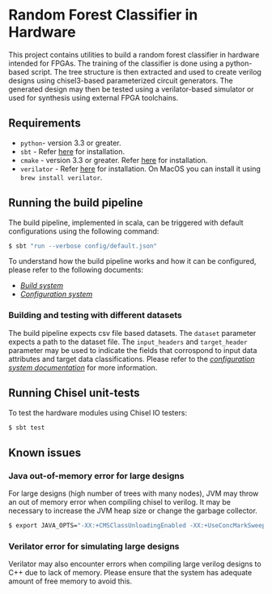 Random Forest Classifier in Hardware
=======================

This project contains utilities to build a random forest classifier in hardware intended for FPGAs. The training of the classifier is done using a python-based script. The tree structure is then extracted and used to create verilog designs using chisel3-based parameterized circuit generators. The generated design may then be tested using a verilator-based simulator or used for synthesis using external FPGA toolchains.

## Requirements

- `python`- version 3.3 or greater.
- `sbt` - Refer [here](https://www.scala-sbt.org/download.html) for installation.
- `cmake` - version 3.3 or greater. Refer [here](https://cmake.org/download/) for installation.
- `verilator` - Refer [here](https://www.veripool.org/projects/verilator/wiki/Installing) for installation. On MacOS you can install it using `brew install verilator`.

## Running the build pipeline
The build pipeline, implemented in scala, can be triggered with default configurations using the following command:

``` sh
$ sbt "run --verbose config/default.json"
```

To understand how the build pipeline works and how it can be configured, please refer to the following documents:
- [*Build system*](docs/build-system.md)
- [*Configuration system*](docs/config-system.md)

### Building and testing with different datasets
The build pipeline expects csv file based datasets. The `dataset` parameter expects a path to the dataset file. The `input_headers` and `target_header` parameter may be used to indicate the fields that corrospond to input data attributes and target data classifications. Please refer to the [*configuration system documentation*](docs/config-system.md) for more information.

## Running Chisel unit-tests
To test the hardware modules using Chisel IO testers:

``` sh
$ sbt test
```

## Known issues

### Java out-of-memory error for large designs

For large designs (high number of trees with many nodes), JVM may throw an out of memory error when compiling chisel to verilog. It may be necessary to increase the JVM heap size or change the garbage collector.

``` sh
$ export JAVA_OPTS="-XX:+CMSClassUnloadingEnabled -XX:+UseConcMarkSweepGC -Xmx4G -XX:MaxPermSize=1G -Xss2M"
```

### Verilator error for simulating large designs

Verilator may also encounter errors when compiling large verilog designs to C++ due to lack of memory. Please ensure that the system has adequate amount of free memory to avoid this.
